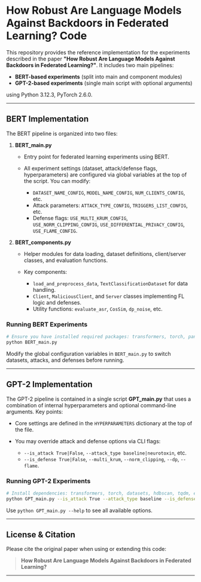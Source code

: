 # How Robust Are Language Models Against Backdoors in Federated Learning? Code

This repository provides the reference implementation for the experiments described in the paper **"How Robust Are Language Models Against Backdoors in Federated Learning?"**. It includes two main pipelines:

* **BERT-based experiments** (split into main and component modules)
* **GPT-2-based experiments** (single main script with optional arguments)

using Python 3.12.3, PyTorch 2.6.0.

---

## BERT Implementation

The BERT pipeline is organized into two files:

1. **BERT\_main.py**

   * Entry point for federated learning experiments using BERT.
   * All experiment settings (dataset, attack/defense flags, hyperparameters) are configured via global variables at the top of the script. You can modify:

     * `DATASET_NAME_CONFIG`, `MODEL_NAME_CONFIG`, `NUM_CLIENTS_CONFIG`, etc.
     * Attack parameters: `ATTACK_TYPE_CONFIG`, `TRIGGERS_LIST_CONFIG`, etc.
     * Defense flags: `USE_MULTI_KRUM_CONFIG`, `USE_NORM_CLIPPING_CONFIG`, `USE_DIFFERENTIAL_PRIVACY_CONFIG`, `USE_FLAME_CONFIG`.

2. **BERT\_components.py**

   * Helper modules for data loading, dataset definitions, client/server classes, and evaluation functions.
   * Key components:

     * `load_and_preprocess_data`, `TextClassificationDataset` for data handling.
     * `Client`, `MaliciousClient`, and `Server` classes implementing FL logic and defenses.
     * Utility functions: `evaluate_asr`, `CosSim`, `dp_noise`, etc.

### Running BERT Experiments

```bash
# Ensure you have installed required packages: transformers, torch, pandas, hdbscan, tqdm, etc.
python BERT_main.py
```

Modify the global configuration variables in `BERT_main.py` to switch datasets, attacks, and defenses before running.

---

## GPT-2 Implementation

The GPT-2 pipeline is contained in a single script **GPT\_main.py** that uses a combination of internal hyperparameters and optional command-line arguments. Key points:

* Core settings are defined in the `HYPERPARAMETERS` dictionary at the top of the file.
* You may override attack and defense options via CLI flags:

  * `--is_attack True|False`, `--attack_type baseline|neurotoxin`, etc.
  * `--is_defense True|False`, `--multi_krum`, `--norm_clipping`, `--dp`, `--flame`.

### Running GPT-2 Experiments

```bash
# Install dependencies: transformers, torch, datasets, hdbscan, tqdm, etc.
python GPT_main.py --is_attack True --attack_type baseline --is_defense True --multi_krum True
```

Use `python GPT_main.py --help` to see all available options.

---

## License & Citation

Please cite the original paper when using or extending this code:

> **How Robust Are Language Models Against Backdoors in Federated Learning?**

---
